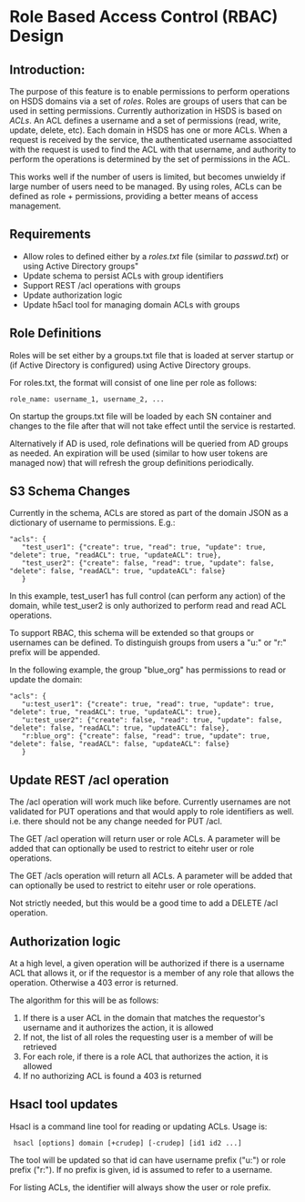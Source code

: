 # Role Based Access Control (RBAC) Design



## Introduction:

The purpose of this feature is to enable permissions to perform operations on HSDS domains via a set of *roles*.  Roles are groups of users that can be used in setting permissions.  Currently authorization in HSDS is based on *ACLs*.  An ACL defines a username and a set of permissions (read, write, update, delete, etc).  Each domain in HSDS has one or more ACLs.  When a request is received by the service, the authenticated username associatted with the request is used to find the ACL with that username, and authority to perform the operations is determined by the set of permissions in the ACL.

This works well if the number of users is limited, but becomes unwieldy if large number of users need to be managed.  By using roles, ACLs can be defined as role + permissions, providing a better means of access management.



## Requirements

- Allow roles to defined either by a *roles.txt* file (similar to *passwd.txt*) or using Active Directory groups"
- Update schema to persist ACLs with group identifiers
- Support REST /acl operations with groups
- Update authorization logic
- Update h5acl tool for managing domain ACLs with groups



## Role Definitions

Roles will be set either by a groups.txt file that is loaded at server startup or (if Active Directory is configured) using Active Directory  groups.

For roles.txt, the format will consist of one line per role as follows:

```
role_name: username_1, username_2, ...
```

On startup the groups.txt file will be loaded by each SN container and changes to the file after that will not take effect until the service is restarted.

Alternatively if AD is used, role definations will be queried from AD groups as needed.  An expiration will be used (similar to how user tokens are managed now) that will refresh the group definitions periodically.

## S3 Schema Changes

Currently in the schema, ACLs are stored as part of the domain JSON as a dictionary of username to permissions.  E.g.:

```
"acls": {
   "test_user1": {"create": true, "read": true, "update": true, "delete": true, "readACL": true, "updateACL": true},
   "test_user2": {"create": false, "read": true, "update": false, "delete": false, "readACL": true, "updateACL": false}
   }
```

In this example, test_user1 has full control (can perform any action) of the domain, while test_user2 is only authorized to perform read and read ACL operations.

To support RBAC, this schema will be extended so that groups or usernames can be defined.  To distinguish groups from users a "u:" or "r:" prefix will be appended.

In the following example, the group "blue_org" has permissions to read or update the domain:

```
"acls": {
   "u:test_user1": {"create": true, "read": true, "update": true, "delete": true, "readACL": true, "updateACL": true},
   "u:test_user2": {"create": false, "read": true, "update": false, "delete": false, "readACL": true, "updateACL": false},
   "r:blue_org": {"create": false, "read": true, "update": true, "delete": false, "readACL": false, "updateACL": false}   
   }
```



##  Update REST /acl operation

The /acl operation will work much like before.  Currently usernames are not validated for PUT operations and that would apply to role identifiers as well.  i.e. there should not be any change needed for PUT /acl.

The GET /acl operation will return user or role ACLs.  A parameter will be added that can optionally be used to restrict to eitehr user or role operations.

The GET /acls operation will return all ACLs.  A parameter will be added that can optionally be used to restrict to eitehr user or role operations.

Not strictly needed, but this would be a good time to add a DELETE /acl operation.

## Authorization logic

At a high level, a given operation will be authorized if there is a username ACL that allows it, or if the requestor is a member of any role that allows the operation.   Otherwise a 403 error is returned.

The algorithm for this will be as follows:

1. If there is a user ACL in the domain that matches the requestor's username and it authorizes the action, it is allowed
2. If not, the list of all roles the requesting user is a member of will be retrieved
3. For each role, if there is a role ACL that  authorizes the action, it is allowed
4. If no authorizing ACL is found a 403 is returned



## Hsacl tool updates

Hsacl is a command line tool for reading or updating ACLs.  Usage is: 

```
 hsacl [options] domain [+crudep] [-crudep] [id1 id2 ...]
```

The tool will be updated so that id can have username prefix ("u:") or role prefix ("r:").  If no prefix is given, id is assumed to refer to a username.

For listing ACLs, the identifier will always show the user or role prefix.